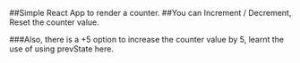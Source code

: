 ##Simple React App to render a counter.
##You can Increment / Decrement, Reset the counter value.

###Also, there is a +5 option to increase the counter value by 5, learnt the use of using prevState here.
